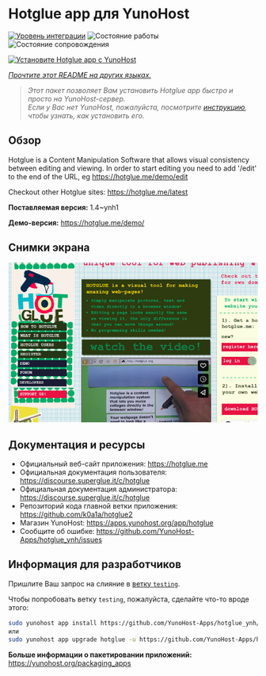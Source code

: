 <!--
Важно: этот README был автоматически сгенерирован <https://github.com/YunoHost/apps/tree/master/tools/readme_generator>
Он НЕ ДОЛЖЕН редактироваться вручную.
-->

# Hotglue app для YunoHost

[![Уровень интеграции](https://dash.yunohost.org/integration/hotglue.svg)](https://ci-apps.yunohost.org/ci/apps/hotglue/) ![Состояние работы](https://ci-apps.yunohost.org/ci/badges/hotglue.status.svg) ![Состояние сопровождения](https://ci-apps.yunohost.org/ci/badges/hotglue.maintain.svg)

[![Установите Hotglue app с YunoHost](https://install-app.yunohost.org/install-with-yunohost.svg)](https://install-app.yunohost.org/?app=hotglue)

*[Прочтите этот README на других языках.](./ALL_README.md)*

> *Этот пакет позволяет Вам установить Hotglue app быстро и просто на YunoHost-сервер.*  
> *Если у Вас нет YunoHost, пожалуйста, посмотрите [инструкцию](https://yunohost.org/install), чтобы узнать, как установить его.*

## Обзор

Hotglue is a Content Manipulation Software that allows visual consistency between editing and viewing.
In order to start editing you need to add '/edit' to the end of the URL, eg https://hotglue.me/demo/edit

Checkout other Hotglue sites: https://hotglue.me/latest



**Поставляемая версия:** 1.4~ynh1

**Демо-версия:** <https://hotglue.me/demo/>

## Снимки экрана

![Снимок экрана Hotglue app](./doc/screenshots/example.jpg)

## Документация и ресурсы

- Официальный веб-сайт приложения: <https://hotglue.me>
- Официальная документация пользователя: <https://discourse.superglue.it/c/hotglue>
- Официальная документация администратора: <https://discourse.superglue.it/c/hotglue>
- Репозиторий кода главной ветки приложения: <https://github.com/k0a1a/hotglue2>
- Магазин YunoHost: <https://apps.yunohost.org/app/hotglue>
- Сообщите об ошибке: <https://github.com/YunoHost-Apps/hotglue_ynh/issues>

## Информация для разработчиков

Пришлите Ваш запрос на слияние в [ветку `testing`](https://github.com/YunoHost-Apps/hotglue_ynh/tree/testing).

Чтобы попробовать ветку `testing`, пожалуйста, сделайте что-то вроде этого:

```bash
sudo yunohost app install https://github.com/YunoHost-Apps/hotglue_ynh/tree/testing --debug
или
sudo yunohost app upgrade hotglue -u https://github.com/YunoHost-Apps/hotglue_ynh/tree/testing --debug
```

**Больше информации о пакетировании приложений:** <https://yunohost.org/packaging_apps>
